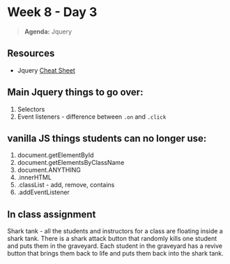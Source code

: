 # Week 8 - Day 3

> **Agenda:** Jquery

## Resources
* Jquery [Cheat Sheet](https://oscarotero.com/jquery/)

## Main Jquery things to go over:
1.  Selectors
1.  Event listeners - difference between `.on` and `.click`

## vanilla JS things students can no longer use:
1. document.getElementById
1. document.getElementsByClassName
1. document.ANYTHING
1. .innerHTML
1. .classList - add, remove, contains
1. .addEventListener


## In class assignment
Shark tank - all the students and instructors for a class are floating inside a shark tank.  There is a shark attack button that randomly kills one student and puts them in the graveyard.  Each student in the graveyard has a revive button that brings them back to life and puts them back into the shark tank.